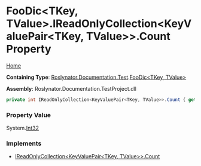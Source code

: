 <a name="_Top"></a>

# FooDic\<TKey, TValue>\.IReadOnlyCollection\<KeyValuePair\<TKey, TValue>>\.Count Property

[Home](../../../../../README.md#_Top)

**Containing Type**: [Roslynator.Documentation.Test](../../README.md#_Top)\.[FooDic\<TKey, TValue>](../README.md#_Top)

**Assembly**: Roslynator\.Documentation\.TestProject\.dll

```csharp
private int IReadOnlyCollection<KeyValuePair<TKey, TValue>>.Count { get; }
```

### Property Value

System\.[Int32](https://docs.microsoft.com/en-us/dotnet/api/system.int32)

### Implements

* [IReadOnlyCollection\<KeyValuePair\<TKey, TValue>>.Count](https://docs.microsoft.com/en-us/dotnet/api/system.collections.generic.ireadonlycollection-1.count)
